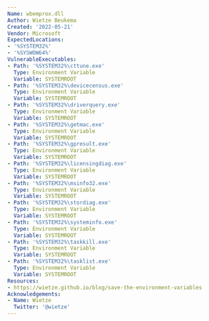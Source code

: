 ```yaml
---
Name: wbemprox.dll
Author: Wietze Beukema
Created: '2022-05-21'
Vendor: Microsoft
ExpectedLocations:
- '%SYSTEM32%'
- '%SYSWOW64%'
VulnerableExecutables:
- Path: '%SYSTEM32%\cttune.exe'
  Type: Environment Variable
  Variable: SYSTEMROOT
- Path: '%SYSTEM32%\devicecensus.exe'
  Type: Environment Variable
  Variable: SYSTEMROOT
- Path: '%SYSTEM32%\driverquery.exe'
  Type: Environment Variable
  Variable: SYSTEMROOT
- Path: '%SYSTEM32%\getmac.exe'
  Type: Environment Variable
  Variable: SYSTEMROOT
- Path: '%SYSTEM32%\gpresult.exe'
  Type: Environment Variable
  Variable: SYSTEMROOT
- Path: '%SYSTEM32%\licensingdiag.exe'
  Type: Environment Variable
  Variable: SYSTEMROOT
- Path: '%SYSTEM32%\msinfo32.exe'
  Type: Environment Variable
  Variable: SYSTEMROOT
- Path: '%SYSTEM32%\stordiag.exe'
  Type: Environment Variable
  Variable: SYSTEMROOT
- Path: '%SYSTEM32%\systeminfo.exe'
  Type: Environment Variable
  Variable: SYSTEMROOT
- Path: '%SYSTEM32%\taskkill.exe'
  Type: Environment Variable
  Variable: SYSTEMROOT
- Path: '%SYSTEM32%\tasklist.exe'
  Type: Environment Variable
  Variable: SYSTEMROOT
Resources:
- https://wietze.github.io/blog/save-the-environment-variables
Acknowledgements:
- Name: Wietze
  Twitter: '@wietze'
---
```


